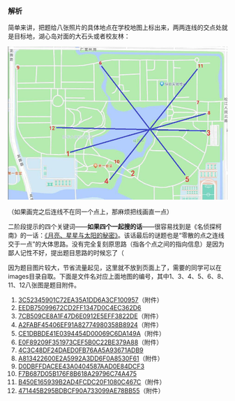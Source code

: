 ### 解析

简单来讲，把题给八张照片的具体地点在学校地图上标出来，两两连线的交点处就是目标地，湖心岛对面的大石头或者校友林：

![](map.jpg)

（如果画完之后连线不在同一个点上，那麻烦把线画直一点）

二阶段提示的四个关键词——**如果四个一起搜的话**——很容易找到是《名侦探柯南》的一话：[《月亮、星星与太阳的秘密》](https://zhuanlan.zhihu.com/p/124287791)。该话最后的谜题也是“零散的点之连线交于一点”的大体思路。没有完全复刻原思路（指各个点之间的指向信息）是因为鄙人记性不好，提出题目思路的时候忘了（

因为题目图片较大，节省流量起见，这里就不放到页面上了，需要的同学可以在images目录自取。下面是文件名对应上面地图的编号，其中1、3、4、5、6、8、11、12八张图是题目附件。

1. [3C52345901C72EA35A1DD6A3CF100957](photo/3C52345901C72EA35A1DD6A3CF100957.jpg)（附件）
2. [EEDB75099672CD2FF1347D0C4EC362D6](photo/EEDB75099672CD2FF1347D0C4EC362D6.jpg)
3. [7CB509CE8A1F47D6E0912E5EFF3822DE](photo/7CB509CE8A1F47D6E0912E5EFF3822DE.jpg)（附件）
4. [A2FABF45406EF91A82774980358B8924](photo/A2FABF45406EF91A82774980358B8924.jpg)（附件）
5. [CE1DBBDE41E0394454D00069C6DA149A](photo/CE1DBBDE41E0394454D00069C6DA149A.jpg)（附件）
6. [E0F89209F351973CEF5B0C22BE379A88](photo/E0F89209F351973CEF5B0C22BE379A88.jpg)（附件）
7. [4C3C48DF24DAED0FB76AA5A93671ADB9](photo/4C3C48DF24DAED0FB76AA5A93671ADB9.jpg)
8. [A813422600E2A5992A3DD6F0A8530F61](photo/A813422600E2A5992A3DD6F0A8530F61.jpg)（附件）
9. [D0DBFFDACEE43A0404587AAD0E84DCF3](photo/D0DBFFDACEE43A0404587AAD0E84DCF3.jpg)
10. [F7B687D05B176F8B618A29796C74A475](photo/F7B687D05B176F8B618A29796C74A475.jpg)
11. [B450E165939B2AD4FCDC20F1080C467C](photo/B450E165939B2AD4FCDC20F1080C467C.jpg)（附件）
12. [471445B295BDBCF90A733099AE78BB55](photo/471445B295BDBCF90A733099AE78BB55.jpg)（附件）

